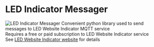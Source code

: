  
# LED Indicator Messager
![LED Indicator Messager](/led_indicator_messager/assets/banner-1544x500.png?raw=true "LED Indicator Messager")
Convenient python library used to send messages to LED Website Indicator MQTT service
<br>
Requires a free or paid subscription to LED Website Indicator service
<br>
See [LED Website Indicator website](http://ledindicator.devsoft.co.za) for details
